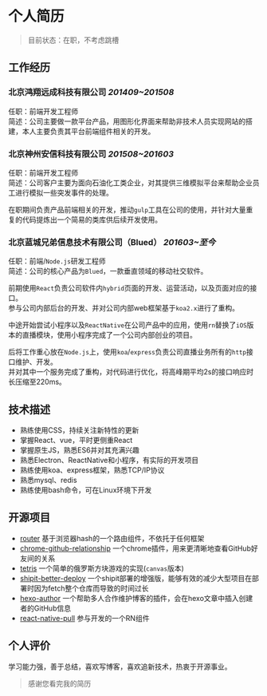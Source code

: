 # 个人简历

> 目前状态：在职，不考虑跳槽

## 工作经历

### 北京鸿翔远成科技有限公司 *201409~201508*

任职：前端开发工程师  
简述：公司主要做一款平台产品，用图形化界面来帮助非技术人员实现网站的搭建，本人主要负责其平台前端组件相关的开发。

### 北京神州安信科技有限公司 *201508~201603*

任职：前端开发工程师  
简述：公司客户主要为面向石油化工类企业，对其提供三维模拟平台来帮助企业员工进行模拟一些突发事件的处理。  

在职期间负责产品前端相关的开发，推动`gulp`工具在公司的使用，并针对大量重复的代码提炼出一个简易的类库供后续开发使用。

### 北京蓝城兄弟信息技术有限公司（Blued） *201603~至今*  

任职：前端/`Node.js`研发工程师  
简述：公司的核心产品为`Blued`，一款垂直领域的移动社交软件。  

前期使用`React`负责公司软件内`hybrid`页面的开发、运营活动，以及页面对应的接口。  
参与公司内部后台的开发、并对公司内部web框架基于`koa2.x`进行了重构。  

中途开始尝试小程序以及`ReactNative`在公司产品中的应用，使用`rn`替换了`iOS`版本的直播模块，使用小程序完成了一个公司内部创业的项目。  

后将工作重心放在`Node.js`上，使用`koa`/`express`负责公司直播业务所有的`http`接口维护、开发。  
并对其中一个服务完成了重构，对代码进行优化，将高峰期平均2s的接口响应时长压缩至220ms。  

## 技术描述

- 熟练使用CSS，持续关注新特性的更新
- 掌握React、vue，平时更侧重React
- 掌握原生JS，熟悉ES6并对其充满兴趣
- 熟悉Electron、ReactNative和小程序，有实际的开发项目
- 熟练使用koa、express框架，熟悉TCP/IP协议
- 熟悉mysql、redis
- 熟练使用bash命令，可在Linux环境下开发

## 开源项目

- [router](https://github.com/Precursors/Router) 基于浏览器hash的一个路由组件，不依托于任何框架
- [chrome-github-relationship](https://github.com/Jiasm/chrome-github-relationship) 一个chrome插件，用来更清晰地查看GitHub好友间的关系
- [tetris](https://github.com/Jiasm/tetris) 一个简单的俄罗斯方块游戏的实现(`canvas`版本)
- [shipit-better-deploy](https://github.com/bluedapp/shipit-better-deploy) 一个shipit部署的增强版，能够有效的减少大型项目在部署时因为fetch整个仓库而导致的时间过长
- [hexo-author](https://github.com/jiasm/hexo-author) 一个帮助多人合作维护博客的插件，会在hexo文章中插入创建者的GitHub信息
- [react-native-pull](https://github.com/greatbsky/react-native-pull) 参与开发的一个RN组件

## 个人评价

学习能力强，善于总结，喜欢写博客，喜欢追新技术，热衷于开源事业。

> 感谢您看完我的简历
